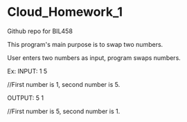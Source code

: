 # Cloud_Homework_1
Github repo for BIL458 

This program's main purpose is to swap two numbers.

User enters two numbers as input, program swaps numbers.



Ex: 
INPUT: 1
       5
       
//First number is 1, second number is 5.

OUTPUT: 5
        1

//First number is 5, second number is 1.  
